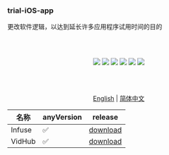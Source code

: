 <div>
<h3>trial-iOS-app</h3>
<p>更改软件逻辑，以达到延长许多应用程序试用时间的目的</p>
</div>

<br/>
<br/>

<div align="center">

![](https://img.shields.io/github/downloads/TrialAppleApp/trial-iOS-app/total)
![](https://img.shields.io/github/release-pre/TrialAppleApp/trial-iOS-app.svg?style=flat)
![](https://img.shields.io/badge/platform-iOS-blue.svg?style=flat)
![](https://img.shields.io/github/license/TrialAppleApp/trial-iOS-app)
![](https://img.shields.io/github/stars/TrialAppleApp/trial-iOS-app)
![](https://img.shields.io/github/forks/TrialAppleApp/trial-iOS-app)

<br/>
<br/>

<a href="readme.md">English</a> | <a href="readme_zh-Hans.md">简体中文</a>

| 名称   | anyVersion | release |
| ------ | ---------- | ------- |
| Infuse | ✅         | [download](https://github.com/TrialAppleApp/trial-iOS-app/releases/tag/infuse) |
| VidHub | ✅         | [download](https://github.com/TrialAppleApp/trial-iOS-app/releases/tag/VidHub) |
